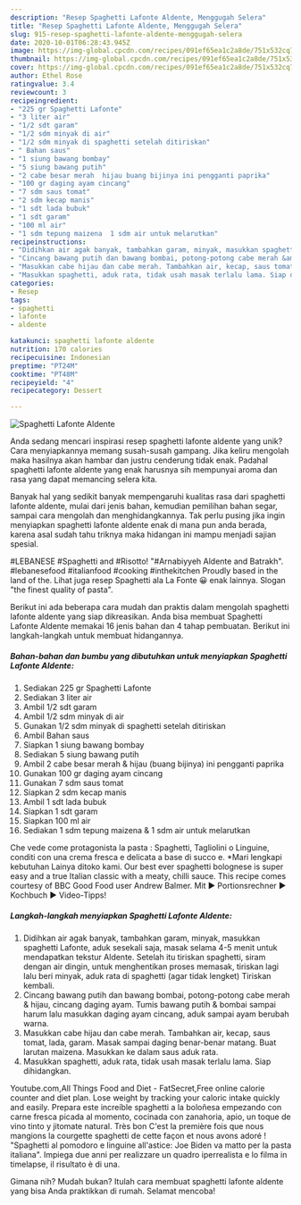 ```yaml
---
description: "Resep Spaghetti Lafonte Aldente, Menggugah Selera"
title: "Resep Spaghetti Lafonte Aldente, Menggugah Selera"
slug: 915-resep-spaghetti-lafonte-aldente-menggugah-selera
date: 2020-10-01T06:28:43.945Z
image: https://img-global.cpcdn.com/recipes/091ef65ea1c2a8de/751x532cq70/spaghetti-lafonte-aldente-foto-resep-utama.jpg
thumbnail: https://img-global.cpcdn.com/recipes/091ef65ea1c2a8de/751x532cq70/spaghetti-lafonte-aldente-foto-resep-utama.jpg
cover: https://img-global.cpcdn.com/recipes/091ef65ea1c2a8de/751x532cq70/spaghetti-lafonte-aldente-foto-resep-utama.jpg
author: Ethel Rose
ratingvalue: 3.4
reviewcount: 3
recipeingredient:
- "225 gr Spaghetti Lafonte"
- "3 liter air"
- "1/2 sdt garam"
- "1/2 sdm minyak di air"
- "1/2 sdm minyak di spaghetti setelah ditiriskan"
- " Bahan saus"
- "1 siung bawang bombay"
- "5 siung bawang putih"
- "2 cabe besar merah  hijau buang bijinya ini pengganti paprika"
- "100 gr daging ayam cincang"
- "7 sdm saus tomat"
- "2 sdm kecap manis"
- "1 sdt lada bubuk"
- "1 sdt garam"
- "100 ml air"
- "1 sdm tepung maizena  1 sdm air untuk melarutkan"
recipeinstructions:
- "Didihkan air agak banyak, tambahkan garam, minyak, masukkan spaghetti Lafonte, aduk sesekali saja, masak selama 4-5 menit untuk mendapatkan tekstur Aldente. Setelah itu tiriskan spaghetti, siram dengan air dingin, untuk menghentikan proses memasak, tiriskan lagi lalu beri minyak, aduk rata di spaghetti (agar tidak lengket) Tiriskan kembali."
- "Cincang bawang putih dan bawang bombai, potong-potong cabe merah &amp; hijau, cincang daging ayam. Tumis bawang putih &amp; bombai sampai harum lalu masukkan daging ayam cincang, aduk sampai ayam berubah warna."
- "Masukkan cabe hijau dan cabe merah. Tambahkan air, kecap, saus tomat, lada, garam. Masak sampai daging benar-benar matang. Buat larutan maizena. Masukkan ke dalam saus aduk rata."
- "Masukkan spaghetti, aduk rata, tidak usah masak terlalu lama. Siap dihidangkan."
categories:
- Resep
tags:
- spaghetti
- lafonte
- aldente

katakunci: spaghetti lafonte aldente 
nutrition: 170 calories
recipecuisine: Indonesian
preptime: "PT24M"
cooktime: "PT48M"
recipeyield: "4"
recipecategory: Dessert

---
```



![Spaghetti Lafonte Aldente](https://img-global.cpcdn.com/recipes/091ef65ea1c2a8de/751x532cq70/spaghetti-lafonte-aldente-foto-resep-utama.jpg)

Anda sedang mencari inspirasi resep spaghetti lafonte aldente yang unik? Cara menyiapkannya memang susah-susah gampang. Jika keliru mengolah maka hasilnya akan hambar dan justru cenderung tidak enak. Padahal spaghetti lafonte aldente yang enak harusnya sih mempunyai aroma dan rasa yang dapat memancing selera kita.

Banyak hal yang sedikit banyak mempengaruhi kualitas rasa dari spaghetti lafonte aldente, mulai dari jenis bahan, kemudian pemilihan bahan segar, sampai cara mengolah dan menghidangkannya. Tak perlu pusing jika ingin menyiapkan spaghetti lafonte aldente enak di mana pun anda berada, karena asal sudah tahu triknya maka hidangan ini mampu menjadi sajian spesial.

#LEBANESE #Spaghetti and #Risotto! &#34;#Arnabiyyeh Aldente and Batrakh&#34;. #lebanesefood #italianfood #cooking #inthekitchen Proudly based in the land of the. Lihat juga resep Spaghetti ala La Fonte 😀 enak lainnya. Slogan &#34;the finest quality of pasta&#34;.


Berikut ini ada beberapa cara mudah dan praktis dalam mengolah spaghetti lafonte aldente yang siap dikreasikan. Anda bisa membuat Spaghetti Lafonte Aldente memakai 16 jenis bahan dan 4 tahap pembuatan. Berikut ini langkah-langkah untuk membuat hidangannya.

<!--inarticleads1-->

##### Bahan-bahan dan bumbu yang dibutuhkan untuk menyiapkan Spaghetti Lafonte Aldente:

1. Sediakan 225 gr Spaghetti Lafonte
1. Sediakan 3 liter air
1. Ambil 1/2 sdt garam
1. Ambil 1/2 sdm minyak di air
1. Gunakan 1/2 sdm minyak di spaghetti setelah ditiriskan
1. Ambil  Bahan saus
1. Siapkan 1 siung bawang bombay
1. Sediakan 5 siung bawang putih
1. Ambil 2 cabe besar merah &amp; hijau (buang bijinya) ini pengganti paprika
1. Gunakan 100 gr daging ayam cincang
1. Gunakan 7 sdm saus tomat
1. Siapkan 2 sdm kecap manis
1. Ambil 1 sdt lada bubuk
1. Siapkan 1 sdt garam
1. Siapkan 100 ml air
1. Sediakan 1 sdm tepung maizena &amp; 1 sdm air untuk melarutkan


Che vede come protagonista la pasta : Spaghetti, Tagliolini o Linguine, conditi con una crema fresca e delicata a base di succo e. *Mari lengkapi kebutuhan Lainya ditoko kami. Our best ever spaghetti bolognese is super easy and a true Italian classic with a meaty, chilli sauce. This recipe comes courtesy of BBC Good Food user Andrew Balmer. Mit ► Portionsrechner ► Kochbuch ► Video-Tipps! 

<!--inarticleads2-->

##### Langkah-langkah menyiapkan Spaghetti Lafonte Aldente:

1. Didihkan air agak banyak, tambahkan garam, minyak, masukkan spaghetti Lafonte, aduk sesekali saja, masak selama 4-5 menit untuk mendapatkan tekstur Aldente. Setelah itu tiriskan spaghetti, siram dengan air dingin, untuk menghentikan proses memasak, tiriskan lagi lalu beri minyak, aduk rata di spaghetti (agar tidak lengket) Tiriskan kembali.
1. Cincang bawang putih dan bawang bombai, potong-potong cabe merah &amp; hijau, cincang daging ayam. Tumis bawang putih &amp; bombai sampai harum lalu masukkan daging ayam cincang, aduk sampai ayam berubah warna.
1. Masukkan cabe hijau dan cabe merah. Tambahkan air, kecap, saus tomat, lada, garam. Masak sampai daging benar-benar matang. Buat larutan maizena. Masukkan ke dalam saus aduk rata.
1. Masukkan spaghetti, aduk rata, tidak usah masak terlalu lama. Siap dihidangkan.


Youtube.com,All Things Food and Diet - FatSecret,Free online calorie counter and diet plan. Lose weight by tracking your caloric intake quickly and easily. Prepara este increíble spaghetti a la boloñesa empezando con carne fresca picada al momento, cocinada con zanahoria, apio, un toque de vino tinto y jitomate natural. Très bon C&#39;est la première fois que nous mangions la courgette spaghetti de cette façon et nous avons adoré ! &#34;Spaghetti al pomodoro e linguine all&#39;astice: Joe Biden va matto per la pasta italiana&#34;. Impiega due anni per realizzare un quadro iperrealista e lo filma in timelapse, il risultato è di una. 

Gimana nih? Mudah bukan? Itulah cara membuat spaghetti lafonte aldente yang bisa Anda praktikkan di rumah. Selamat mencoba!
